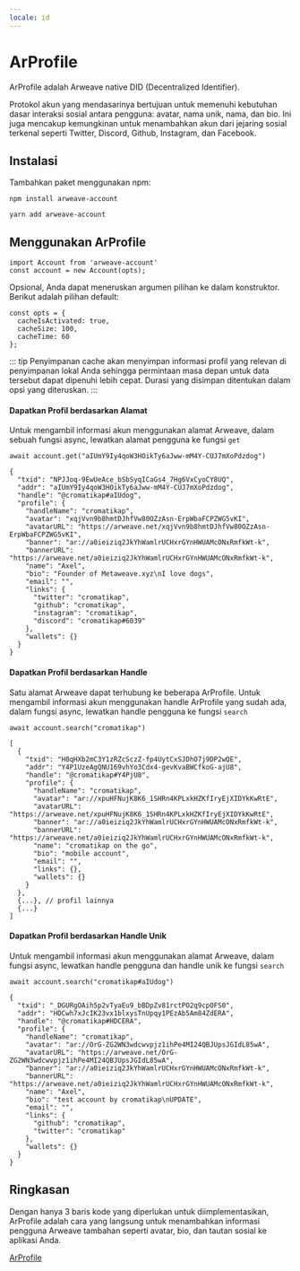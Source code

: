 ```yaml
---
locale: id
---
```


# ArProfile
ArProfile adalah Arweave native DID (Decentralized Identifier).

Protokol akun yang mendasarinya bertujuan untuk memenuhi kebutuhan dasar interaksi sosial antara pengguna: avatar, nama unik, nama, dan bio. Ini juga mencakup kemungkinan untuk menambahkan akun dari jejaring sosial terkenal seperti Twitter, Discord, Github, Instagram, dan Facebook.

## Instalasi
Tambahkan paket menggunakan npm:

<CodeGroup>
  <CodeGroupItem title="NPM">

```console
npm install arweave-account
```

  </CodeGroupItem>
  <CodeGroupItem title="YARN">

```console
yarn add arweave-account
```

  </CodeGroupItem>
</CodeGroup>

## Menggunakan ArProfile
```js:no-line-numbers
import Account from 'arweave-account'
const account = new Account(opts);
```

Opsional, Anda dapat meneruskan argumen pilihan ke dalam konstruktor. Berikut adalah pilihan default:

```js:no-line-numbers
const opts = {
  cacheIsActivated: true,
  cacheSize: 100,
  cacheTime: 60
};
```

::: tip
Penyimpanan cache akan menyimpan informasi profil yang relevan di penyimpanan lokal Anda sehingga permintaan masa depan untuk data tersebut dapat dipenuhi lebih cepat. Durasi yang disimpan ditentukan dalam opsi yang diteruskan.
:::

#### Dapatkan Profil berdasarkan Alamat
Untuk mengambil informasi akun menggunakan alamat Arweave, dalam sebuah fungsi async, lewatkan alamat pengguna ke fungsi `get`

```js:no-line-numbers
await account.get("aIUmY9Iy4qoW3HOikTy6aJww-mM4Y-CUJ7mXoPdzdog")

{
  "txid": "NPJJoq-9EwUeAce_bSbSyqICaGs4_7Hg6VxCyoCY8UQ",
  "addr": "aIUmY9Iy4qoW3HOikTy6aJww-mM4Y-CUJ7mXoPdzdog",
  "handle": "@cromatikap#aIUdog",
  "profile": {
    "handleName": "cromatikap",
    "avatar": "xqjVvn9b8hmtDJhfVw80OZzAsn-ErpWbaFCPZWG5vKI",
    "avatarURL": "https://arweave.net/xqjVvn9b8hmtDJhfVw80OZzAsn-ErpWbaFCPZWG5vKI",
    "banner": "ar://a0ieiziq2JkYhWamlrUCHxrGYnHWUAMcONxRmfkWt-k",
    "bannerURL": "https://arweave.net/a0ieiziq2JkYhWamlrUCHxrGYnHWUAMcONxRmfkWt-k",
    "name": "Axel",
    "bio": "Founder of Metaweave.xyz\nI love dogs",
    "email": "",
    "links": {
      "twitter": "cromatikap",
      "github": "cromatikap",
      "instagram": "cromatikap",
      "discord": "cromatikap#6039"
    },
    "wallets": {}
  }
}
```

#### Dapatkan Profil berdasarkan Handle
Satu alamat Arweave dapat terhubung ke beberapa ArProfile. Untuk mengambil informasi akun menggunakan handle ArProfile yang sudah ada, dalam fungsi async, lewatkan handle pengguna ke fungsi `search`

```js:no-line-numbers
await account.search("cromatikap")

[
  {
    "txid": "H0qHXb2mC3Y1zRZcSczZ-fp4UytCxSJDhO7j9DP2wQE",
    "addr": "Y4P1UzeAgQNU169vhYo3Cdx4-gevKvaBWCfkoG-ajU8",
    "handle": "@cromatikap#Y4PjU8",
    "profile": {
      "handleName": "cromatikap",
      "avatar": "ar://xpuHFNujK8K6_1SHRn4KPLxkHZKfIryEjXIDYkKwRtE",
      "avatarURL": "https://arweave.net/xpuHFNujK8K6_1SHRn4KPLxkHZKfIryEjXIDYkKwRtE",
      "banner": "ar://a0ieiziq2JkYhWamlrUCHxrGYnHWUAMcONxRmfkWt-k",
      "bannerURL": "https://arweave.net/a0ieiziq2JkYhWamlrUCHxrGYnHWUAMcONxRmfkWt-k",
      "name": "cromatikap on the go",
      "bio": "mobile account",
      "email": "",
      "links": {},
      "wallets": {}
    }
  },
  {...}, // profil lainnya
  {...}
]
```

#### Dapatkan Profil berdasarkan Handle Unik
Untuk mengambil informasi akun menggunakan alamat Arweave, dalam fungsi async, lewatkan handle pengguna dan handle unik ke fungsi `search`

```js:no-line-numbers
await account.search("cromatikap#aIUdog")

{
  "txid": "_DGURgOAih5p2vTyaEu9_bBDpZv81rctPO2q9cpOFS0",
  "addr": "HDCwh7xJcIK23vx1blxysTnUpqy1PEzAb5Am84ZdERA",
  "handle": "@cromatikap#HDCERA",
  "profile": {
    "handleName": "cromatikap",
    "avatar": "ar://OrG-ZG2WN3wdcwvpjz1ihPe4MI24QBJUpsJGIdL85wA",
    "avatarURL": "https://arweave.net/OrG-ZG2WN3wdcwvpjz1ihPe4MI24QBJUpsJGIdL85wA",
    "banner": "ar://a0ieiziq2JkYhWamlrUCHxrGYnHWUAMcONxRmfkWt-k",
    "bannerURL": "https://arweave.net/a0ieiziq2JkYhWamlrUCHxrGYnHWUAMcONxRmfkWt-k",
    "name": "Axel",
    "bio": "test account by cromatikap\nUPDATE",
    "email": "",
    "links": {
      "github": "cromatikap",
      "twitter": "cromatikap"
    },
    "wallets": {}
  }
}
```

## Ringkasan
Dengan hanya 3 baris kode yang diperlukan untuk diimplementasikan, ArProfile adalah cara yang langsung untuk menambahkan informasi pengguna Arweave tambahan seperti avatar, bio, dan tautan sosial ke aplikasi Anda.

[ArProfile](https://arprofile.arweave.net)